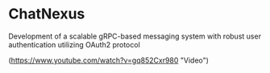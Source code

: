 # ChatNexus
Development of a scalable gRPC-based messaging system with robust user authentication utilizing OAuth2 protocol

(https://www.youtube.com/watch?v=gq852Cxr980 "Video")
